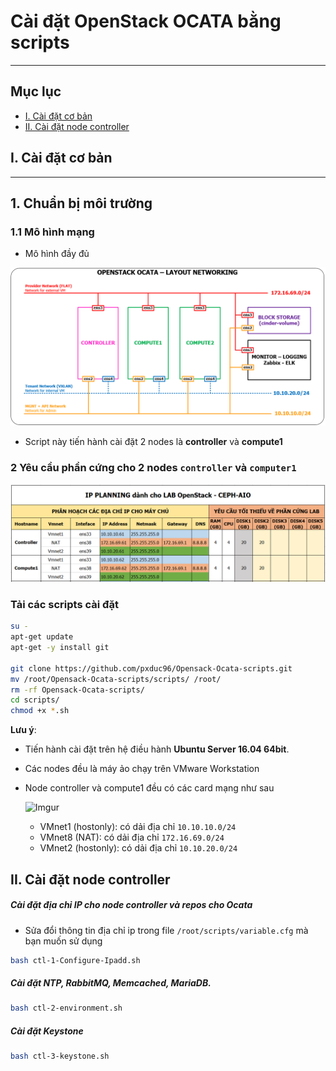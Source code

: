 # Cài đặt OpenStack OCATA bằng scripts
---

## Mục lục
- [I. Cài đặt cơ bản](#I)
- [II. Cài đặt node controller](#II)

<a name=I></a>
## I. Cài đặt cơ bản
---

## 1. Chuẩn bị môi trường
### 1.1 Mô hình mạng
- Mô hình đầy đủ 

![](../images/Mo_Hinh_Trien_Khai_OpenStack_OCATA.png)

- Script này tiến hành cài đặt 2 nodes là **controller** và **compute1**

### 2 Yêu cầu phần cứng cho 2 nodes `controller` và `computer1`
![](../images/yeu_cau_phan_cung_de_cai_dat.png)

### Tải các scripts cài đặt
```sh
su -
apt-get update
apt-get -y install git 

git clone https://github.com/pxduc96/Opensack-Ocata-scripts.git
mv /root/Opensack-Ocata-scripts/scripts/ /root/
rm -rf Opensack-Ocata-scripts/
cd scripts/
chmod +x *.sh
```
**Lưu ý**:

- Tiến hành cài đặt trên hệ điều hành **Ubuntu Server 16.04 64bit**.
- Các nodes đều là máy ảo chạy trên VMware Workstation
- Node controller và compute1 đều có các card mạng như sau

	![Imgur](http://i.imgur.com/Kc3ZEsR.png)
	
	- VMnet1 (hostonly): có dải địa chỉ `10.10.10.0/24`
	- VMnet8 (NAT): có dải địa chỉ `172.16.69.0/24`
	- VMnet2 (hostonly): có dải địa chỉ `10.10.20.0/24`

<a name=II></a>
## II. Cài đặt node controller
##### Cài đặt địa chỉ IP cho node controller và repos cho Ocata
- Sửa đổi thông tin địa chỉ ip trong file `/root/scripts/variable.cfg` mà bạn muốn sử dụng
```sh
bash ctl-1-Configure-Ipadd.sh
```

##### Cài đặt NTP, RabbitMQ, Memcached, MariaDB.
```sh
bash ctl-2-environment.sh
```

##### Cài đặt Keystone
```sh
bash ctl-3-keystone.sh
```